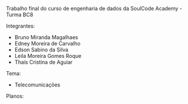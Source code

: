 Trabalho final do curso de engenharia de dados da SoulCode Academy - Turma BC8

Integrantes:

- Bruno Miranda Magalhaes
- Edney Moreira de Carvalho
- Edson Sabino da Silva
- Leila Moreira Gomes Roque
- Thaís Cristina de Aguiar

Tema:

- Telecomunicações

Planos:

```

```
